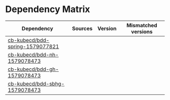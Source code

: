 # Dependency Matrix

Dependency | Sources | Version | Mismatched versions
---------- | ------- | ------- | -------------------
[cb-kubecd/bdd-spring-1579077821](https://github.com/cb-kubecd/bdd-spring-1579077821.git) |  | []() | 
[cb-kubecd/bdd-nh-1579078473](https://github.com/cb-kubecd/bdd-nh-1579078473.git) |  | []() | 
[cb-kubecd/bdd-gh-1579078473](https://github.com/cb-kubecd/bdd-gh-1579078473.git) |  | []() | 
[cb-kubecd/bdd-sbhg-1579078473](https://github.com/cb-kubecd/bdd-sbhg-1579078473.git) |  | []() | 
